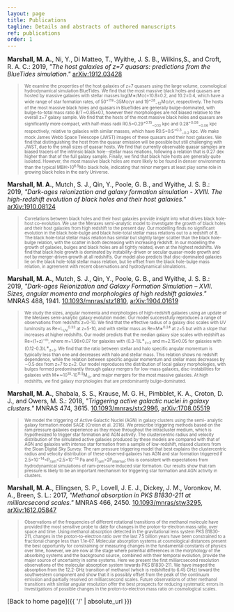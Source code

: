 ```yaml
---
layout: page
title: Publications
tagline: Details and abstracts of authored manuscripts
ref: publications
order: 1
---
```

**Marshall, M. A.**, Ni, Y., Di Matteo, T., Wyithe, J. S. B., Wilkins,S., and Croft, R. A. C.:
2019, *"The host galaxies of z=7 quasars: predictions from the BlueTides simulation."* [arXiv:1912.03428](https://arxiv.org/abs/1912.03428)
> <span style="font-size:0.7em;"> We examine the properties of the host galaxies of z=7 quasars using the large volume, cosmological hydrodynamical simulation BlueTides. We find that the most massive black holes and quasars are hosted by massive galaxies with stellar masses log(M∗/M⊙)=10.8±0.2, and 10.2±0.4, which have a wide range of star formation rates, of 50<sup>+119</sup>−35M⊙/yr and 19<sup>+28</sup><sub>−12</sub>M⊙/yr, respectively. The hosts of the most massive black holes and quasars in BlueTides are generally bulge-dominated, with bulge-to-total mass ratio B/T≃0.85±0.1, however their morphologies are not biased relative to the overall z=7 galaxy sample. We find that the hosts of the most massive black holes and quasars are significantly more compact, with half-mass radii R0.5=0.29<sup>+0.15</sup><sub>−0.10</sub> kpc and 0.28<sup>+0.08</sup><sub>−0.06</sub> kpc respectively, relative to galaxies with similar masses, which have R0.5=0.5<sup>+0.3</sup><sub>−0.2</sub> kpc. We make mock James Webb Space Telescope (JWST) images of these quasars and their host galaxies. We find that distinguishing the host from the quasar emission will be possible but still challenging with JWST, due to the small sizes of quasar hosts. We find that currently observable quasar samples are biased tracers of the intrinsic black hole--stellar mass relations, following a relation that is 0.27 dex higher than that of the full galaxy sample. Finally, we find that black hole hosts are generally quite isolated. However, the most massive black holes are more likely to be found in denser environments than the typical MBH>10<sup>6.5</sup>M⊙ black hole, indicating that minor mergers at least play some role in growing black holes in the early Universe. </span>

**Marshall, M. A.**, Mutch, S. J., Qin, Y., Poole, G. B., and Wyithe, J. S. B.: 2019, *"Dark-ages reionization and galaxy formation simulation - XVIII. The
 high-redshift evolution of black holes and their host galaxies."*  [arXiv:1910.08124](https://arxiv.org/abs/1910.08124)
> <span style="font-size:0.7em;"> Correlations between black holes and their host galaxies provide insight into
what drives black hole-host co-evolution. We use the Meraxes semi-analytic
model to investigate the growth of black holes and their host galaxies from
high redshift to the present day. Our modelling finds no significant evolution
in the black hole-bulge and black hole-total stellar mass relations out to a
redshift of 8. The black hole-total stellar mass relation has similar but
slightly larger scatter than the black hole-bulge relation, with the scatter in
both decreasing with increasing redshift. In our modelling the growth of
galaxies, bulges and black holes are all tightly related, even at the highest
redshifts. We find that black hole growth is dominated by instability-driven or
secular quasar-mode growth and not by merger-driven growth at all redshifts.
Our model also predicts that disc-dominated galaxies lie on the black
hole-total stellar mass relation, but lie offset from the black hole-bulge mass
relation, in agreement with recent observations and hydrodynamical simulations.  </span>


**Marshall, M. A.**, Mutch, S. J., Qin, Y., Poole, G. B., and Wyithe, J. S. B.: 2019, *"Dark-ages Reionization and Galaxy Formation Simulation – XVII. Sizes, angular momenta and morphologies of high redshift galaxies."*  MNRAS 488, 1941.
[10.1093/mnras/stz1810](https://doi.org/10.1093/mnras/stz1810), [arXiv:1904.01619](https://arxiv.org/abs/1904.01619)

> <span style="font-size:0.7em;"> We study the sizes, angular momenta and morphologies of high-redshift galaxies using an update of the Meraxes semi-analytic galaxy evolution model. Our model successfully reproduces a range of observations from redshifts z=0-10. We find that the effective radius of a galaxy disc scales with UV luminosity as Re∝L<sub>UV</sub><sup>0.33</sup> at z=5-10, and with stellar mass as Re∝M∗<sup>0.24</sup> at z=5 but with a slope that increases at higher redshifts. Our model predicts that the median galaxy size scales with redshift as Re∝(1+z)<sup>−m</sup>, where m=1.98±0.07 for galaxies with (0.3-1)L<sup>∗</sup><sub>z=3</sub> and m=2.15±0.05 for galaxies with (0.12-0.3)L<sup>∗</sup><sub>z=3</sub>. We find that the ratio between stellar and halo specific angular momentum is typically less than one and decreases with halo and stellar mass. This relation shows no redshift dependence, while the relation between specific angular momentum and stellar mass decreases by ∼0.5 dex from z=7 to z=2. Our model reproduces the distribution of local galaxy morphologies, with bulges formed predominantly through galaxy mergers for low-mass galaxies, disc-instabilities for galaxies with M∗≃10<sup>10</sup>-10<sup>11.5</sup>M<sub>⊙</sub>, and major mergers for the most massive galaxies. At high redshifts, we find galaxy morphologies that are predominantly bulge-dominated. </span>

**Marshall, M. A.**, Shabala, S. S., Krause, M. G. H., Pimbblet, K. A., Croton, D. J., and Owers, M. S.: 2018, *"Triggering active galactic nuclei in galaxy clusters."*  MNRAS 474, 3615.
[10.1093/mnras/stx2996](https://doi.org/10.1093/mnras/stx2996), [arXiv:1708.05519](https://arxiv.org/abs/1708.05519)

>  <span style="font-size:0.7em;"> We model the triggering of Active Galactic Nuclei (AGN) in galaxy clusters using the semi- analytic galaxy formation model SAGE (Croton et al. 2016). We prescribe triggering methods based on the ram pressure galaxies experience as they move throughout the intracluster medium, which is hypothesized to trigger star formation and AGN activity. The clustercentric radius and velocity distribution of the simulated active galaxies produced by these models are compared with that of AGN and galaxies with intense star formation from a sample of low-redshift, relaxed clusters from the Sloan Digital Sky Survey. The ram pressure triggering model that best explains the clustercentric radius and velocity distribution of these observed galaxies has AGN and star formation triggered if 2.5×10<sup>−14</sup><P<sub>ram</sub><2.5×10<sup>−13</sup> Pa and P<sub>ram</sub>>2P<sub>internal</sub>; this is consistent with expectations from hydrodynamical simulations of ram-pressure induced star formation. Our results show that ram pressure is likely to be an important mechanism for triggering star formation and AGN activity in clusters.
</span>

**Marshall, M. A.**, Ellingsen, S. P., Lovell, J. E. J., Dickey, J. M., Voronkov, M. A., Breen, S. L.: 2017, *"Methanol absorption in PKS B1830-211 at milliarcsecond scales."*  MNRAS 466, 2450.
[10.1093/mnras/stw3295](https://doi.org/10.1093/mnras/stw3295), [arXiv:1612.05847](https://arxiv.org/abs/1612.05847)

> <span style="font-size:0.7em;"> Observations of the frequencies of different rotational transitions of the methanol molecule have provided the most sensitive probe to date for changes in the proton-to-electron mass ratio, over space and time. Using methanol absorption detected in the gravitational lens system PKS B1830-211, changes in the proton-to-electron ratio over the last 7.5 billion years have been constrained to a fractional change less than 1.1e-07. Molecular absorption systems at cosmological distances present the best opportunity for constraining or measuring changes in the fundamental constants of physics over time, however, we are now at the stage where potential differences in the morphology of the absorbing systems and the background source, combined with their temporal evolution, provide the major source of uncertainty in some systems. Here we present the first milliarcsecond resolution observations of the molecular absorption system towards PKS B1830-211. We have imaged the absorption from the 12.2-GHz transition of methanol (which is redshifted to 6.45 GHz) toward the southwestern component and show that it is possibly offset from the peak of the continuum emission and partially resolved on milliarcsecond scales. Future observations of other methanol transitions with similar angular resolution offer the best prospects for reducing systematic errors in investigations of possible changes in the proton-to-electron mass ratio on cosmological scales. </span>



[Back to home page]({{ '/' | absolute_url }})
